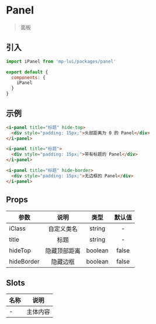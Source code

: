 # Panel

> 面板

## 引入

```js
import iPanel from 'mp-lui/packages/panel'

export default {
  components: {
    iPanel
  }
}
```

## 示例

```html
<i-panel title="标题" hide-top>
  <div style="padding: 15px;">头部距离为 0 的 Panel</div>
</i-panel>

<i-panel title="标题">
  <div style="padding: 15px;">带有标题的 Panel</div>
</i-panel>

<i-panel title="标题" hide-border>
  <div style="padding: 15px;">无边框的 Panel</div>
</i-panel>
```

## Props

| 参数       |     说明     |  类型   | 默认值 |
| ---------- | :----------: | :-----: | :----: |
| iClass     |  自定义类名  | string  |   -    |
| title      |     标题     | string  |   -    |
| hideTop    | 隐藏顶部距离 | boolean | false  |
| hideBorder |   隐藏边框   | boolean | false  |

## Slots

| 名称 |     说明     |
| ---- | :----------: |
| -    | 主体内容 |

